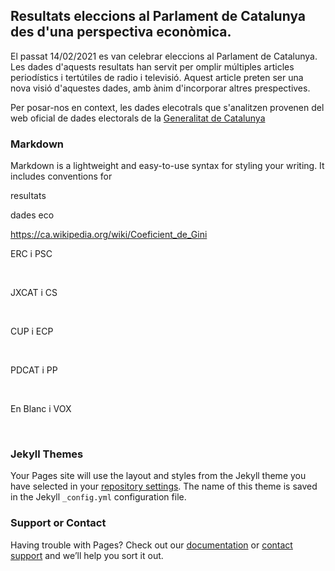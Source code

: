## Resultats eleccions al Parlament de Catalunya des d'una perspectiva econòmica.

El passat 14/02/2021 es van celebrar eleccions al Parlament de Catalunya. Les dades d'aquests resultats han servit per omplir múltiples articles periodístics i tertútiles de radio i televisió. Aquest article preten ser una nova visió d'aquestes dades, amb ànim d'incorporar altres prespectives.

Per posar-nos en context, les dades elecotrals que s'analitzen provenen del web oficial de dades electorals de la
[Generalitat de Catalunya](https://gencat.cat/eleccions/resultatsparlament2021/resultados/resumen/AUCI)

<div class="flourish-embed flourish-election" data-src="visualisation/8237234"><script src="https://public.flourish.studio/resources/embed.js"></script></div>


### Markdown

Markdown is a lightweight and easy-to-use syntax for styling your writing. It includes conventions for

resultats
<div class="flourish-embed flourish-map" data-src="visualisation/8246354"><script src="https://public.flourish.studio/resources/embed.js"></script></div>

dades eco

https://ca.wikipedia.org/wiki/Coeficient_de_Gini

<div class="flourish-embed flourish-map" data-src="visualisation/8246723"><script src="https://public.flourish.studio/resources/embed.js"></script></div>


ERC  i PSC 
<div class="flourish-embed flourish-scatter" data-src="visualisation/8247441" style="width:48%; display: inline-block; vertical-align: top;"><script src="https://public.flourish.studio/resources/embed.js"></script></div>
<div class="flourish-embed flourish-scatter" data-src="visualisation/8247395" style="width:48%; display: inline-block; vertical-align: top;"><script src="https://public.flourish.studio/resources/embed.js"></script></div>

JXCAT i CS

<div class="flourish-embed flourish-scatter" data-src="visualisation/8247464" style="width:48%; display: inline-block; vertical-align: top;"><script src="https://public.flourish.studio/resources/embed.js"></script></div>
<div class="flourish-embed flourish-scatter" data-src="visualisation/8247488" style="width:48%; display: inline-block; vertical-align: top;"><script src="https://public.flourish.studio/resources/embed.js"></script></div>

CUP i ECP

<div class="flourish-embed flourish-scatter" data-src="visualisation/8247508" style="width:48%; display: inline-block; vertical-align: top;"><script src="https://public.flourish.studio/resources/embed.js"></script></div>
<div class="flourish-embed flourish-scatter" data-src="visualisation/8247529" style="width:48%; display: inline-block; vertical-align: top;"><script src="https://public.flourish.studio/resources/embed.js"></script></div>

PDCAT i PP

<div class="flourish-embed flourish-scatter" data-src="visualisation/8246909" style="width:48%; display: inline-block; vertical-align: top;"><script src="https://public.flourish.studio/resources/embed.js"></script></div>
<div class="flourish-embed flourish-scatter" data-src="visualisation/8247352" style="width:48%; display: inline-block; vertical-align: top;"><script src="https://public.flourish.studio/resources/embed.js"></script></div>

En Blanc i VOX

<div class="flourish-embed flourish-scatter" data-src="visualisation/8247579" style="width:48%; display: inline-block; vertical-align: top;"><script src="https://public.flourish.studio/resources/embed.js"></script></div>
<div class="flourish-embed flourish-scatter" data-src="visualisation/8247563" style="width:48%; display: inline-block; vertical-align: top;"><script src="https://public.flourish.studio/resources/embed.js"></script></div>

### Jekyll Themes

Your Pages site will use the layout and styles from the Jekyll theme you have selected in your [repository settings](https://github.com/jordipuiggros/UOC/settings/pages). The name of this theme is saved in the Jekyll `_config.yml` configuration file.

### Support or Contact

Having trouble with Pages? Check out our [documentation](https://docs.github.com/categories/github-pages-basics/) or [contact support](https://support.github.com/contact) and we’ll help you sort it out.
